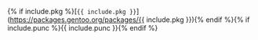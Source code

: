 {% if include.pkg %}[`{{ include.pkg }}`](https://packages.gentoo.org/packages/{{ include.pkg }}){% endif %}{% if include.punc %}{{ include.punc }}{% endif %}
